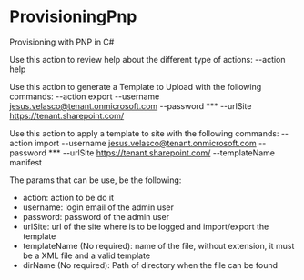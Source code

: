 # ProvisioningPnp
Provisioning with PNP in C#

Use this action to review help about the different type of actions:
--action help

Use this action to generate a Template to Upload with the following commands:
--action export --username jesus.velasco@tenant.onmicrosoft.com --password *** --urlSite https://tenant.sharepoint.com/

Use this action to apply a template to site with the following commands:
--action import --username jesus.velasco@tenant.onmicrosoft.com --password *** --urlSite https://tenant.sharepoint.com/ --templateName manifest


The params that can be use, be the following:
 - action: action to be do it
 - username: login email of the admin user
 - password: password of the admin user
 - urlSite: url of the site where is to be logged and import/export the template
 - templateName (No required): name of the file, without extension, it must be a XML file and a valid template
 - dirName (No required): Path of directory when the file can be found